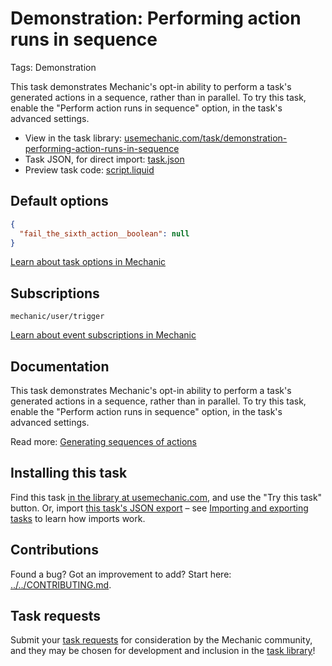 # Demonstration: Performing action runs in sequence

Tags: Demonstration

This task demonstrates Mechanic's opt-in ability to perform a task's generated actions in a sequence, rather than in parallel. To try this task, enable the "Perform action runs in sequence" option, in the task's advanced settings.

* View in the task library: [usemechanic.com/task/demonstration-performing-action-runs-in-sequence](https://usemechanic.com/task/demonstration-performing-action-runs-in-sequence)
* Task JSON, for direct import: [task.json](../../tasks/demonstration-performing-action-runs-in-sequence.json)
* Preview task code: [script.liquid](./script.liquid)

## Default options

```json
{
  "fail_the_sixth_action__boolean": null
}
```

[Learn about task options in Mechanic](https://docs.usemechanic.com/article/471-task-options)

## Subscriptions

```liquid
mechanic/user/trigger
```

[Learn about event subscriptions in Mechanic](https://docs.usemechanic.com/article/408-subscriptions)

## Documentation

This task demonstrates Mechanic's opt-in ability to perform a task's generated actions in a sequence, rather than in parallel. To try this task, enable the "Perform action runs in sequence" option, in the task's advanced settings.

Read more: [Generating sequences of actions](https://docs.usemechanic.com/article/452-generating-sequences-of-actions)

## Installing this task

Find this task [in the library at usemechanic.com](https://usemechanic.com/task/demonstration-performing-action-runs-in-sequence), and use the "Try this task" button. Or, import [this task's JSON export](../../tasks/demonstration-performing-action-runs-in-sequence.json) – see [Importing and exporting tasks](https://docs.usemechanic.com/article/505-importing-and-exporting-tasks) to learn how imports work.

## Contributions

Found a bug? Got an improvement to add? Start here: [../../CONTRIBUTING.md](../../CONTRIBUTING.md).

## Task requests

Submit your [task requests](https://mechanic.canny.io/task-requests) for consideration by the Mechanic community, and they may be chosen for development and inclusion in the [task library](https://tasks.mechanic.dev/)!
